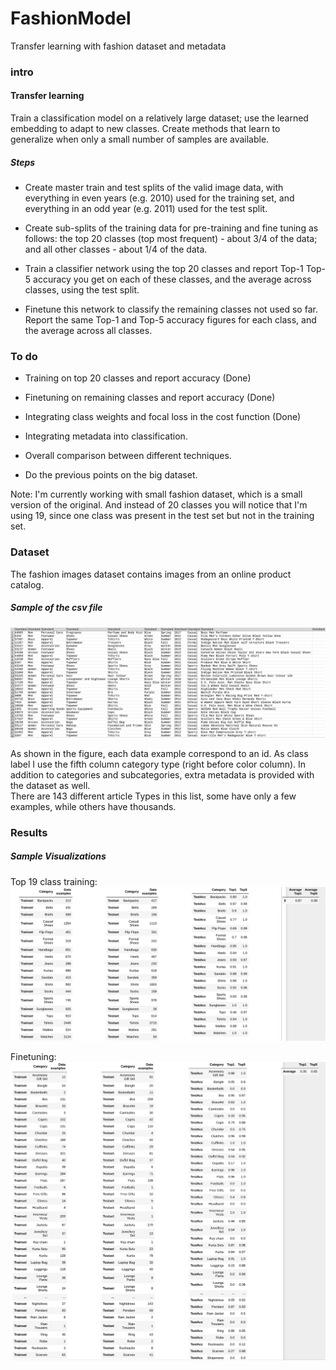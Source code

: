 # FashionModel
Transfer learning with fashion dataset and metadata


### intro

#### Transfer learning

Train a classification model on a relatively large dataset; use the learned embedding to adapt to new classes.
Create methods that learn to generalize when only a small number of samples are available.

##### Steps


- Create master train and test splits of the valid image data, with everything in even years (e.g.
  2010) used for the training set, and everything in an odd year (e.g. 2011) used for the test split.

- Create sub-splits of the training data for pre-training and fine tuning as follows:
  the top 20 classes (top most frequent) - about 3/4 of the data; and all other classes - about 1/4 of the data.

- Train a classifier network using the top 20 classes and report Top-1 Top-5 accuracy you get on each of these
  classes, and the average across classes, using the test split.

- Finetune this network to classify the remaining classes not used so far. Report the
  same Top-1 and Top-5 accuracy figures for each class, and the average across all classes.


### To do

- Training on top 20 classes and report accuracy (Done)
- Finetuning on remaining classes and report accuracy (Done)
- Integrating class weights and focal loss in the cost function (Done)
- Integrating metadata into classification.
- Overall comparison between different techniques.

- Do the previous points on the big dataset.   

Note: I'm currently working with small fashion dataset, which is a small version of the original. And instead of 20 classes
you will notice that I'm using 19, since one class was present in the test set but not in the training set.

### Dataset

The fashion images dataset contains images from an online product catalog.

##### Sample of the csv file

![](https://github.com/aymenx17/FashionModel/blob/master/project_imgs/sample_csv.png)

As shown in the figure, each data example correspond to an id. As class label I use the fifth column category type
(right before color column). In addition to categories and subcategories, extra metadata is provided with the dataset as well.  
There are 143 different article Types in this list, some have only a few examples, while others have thousands.



### Results

##### Sample Visualizations

Top 19 class training:
![](https://github.com/aymenx17/FashionModel/blob/master/project_imgs/top20_results.png)

Finetuning:
![](https://github.com/aymenx17/FashionModel/blob/master/project_imgs/finetune_results.png)

